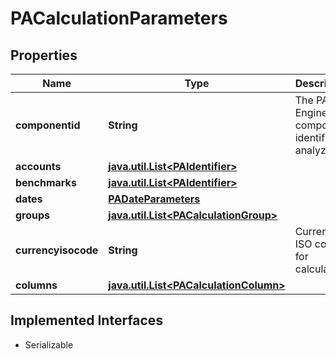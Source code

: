 

# PACalculationParameters

## Properties

Name | Type | Description | Notes
------------ | ------------- | ------------- | -------------
**componentid** | **String** | The PA Engine component identifier to analyze. | 
**accounts** | [**java.util.List&lt;PAIdentifier&gt;**](PAIdentifier.md) |  |  [optional]
**benchmarks** | [**java.util.List&lt;PAIdentifier&gt;**](PAIdentifier.md) |  |  [optional]
**dates** | [**PADateParameters**](PADateParameters.md) |  |  [optional]
**groups** | [**java.util.List&lt;PACalculationGroup&gt;**](PACalculationGroup.md) |  |  [optional]
**currencyisocode** | **String** | Currency ISO code for calculation. |  [optional]
**columns** | [**java.util.List&lt;PACalculationColumn&gt;**](PACalculationColumn.md) |  |  [optional]


## Implemented Interfaces

* Serializable



